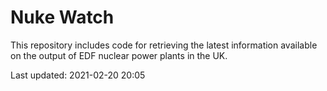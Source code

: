 # Nuke Watch

This repository includes code for retrieving the latest information available on the output of EDF nuclear power plants in the UK.

Last updated: 2021-02-20 20:05